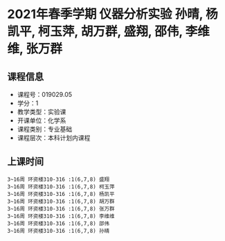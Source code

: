 # 2021年春季学期 仪器分析实验 孙晴, 杨凯平, 柯玉萍, 胡万群, 盛翔, 邵伟, 李维维, 张万群






## 课程信息

- 课程号：019029.05
- 学分：1
- 教学类型：实验课
- 开课单位：化学系
- 课程类别：专业基础
- 课程层次：本科计划内课程

## 上课时间

```
3~16周 环资楼310-316 :1(6,7,8) 盛翔
3~16周 环资楼310-316 :1(6,7,8) 柯玉萍
3~16周 环资楼310-316 :1(6,7,8) 杨凯平
3~16周 环资楼310-316 :1(6,7,8) 胡万群
3~16周 环资楼310-316 :1(6,7,8) 张万群
3~16周 环资楼310-316 :1(6,7,8) 李维维
3~16周 环资楼310-316 :1(6,7,8) 邵伟
3~16周 环资楼310-316 :1(6,7,8) 孙晴
```

